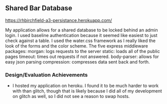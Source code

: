 
## Shared Bar Database

https://rhbirchfield-a3-persistance.herokuapp.com/

My application allows for a shared database to be locked behind an admin login. I used baseline authentication because it seemed like easiest to just check against a table.
I used the water.css framework as I really liked the look of the forms and the color scheme.
The five express middleware packages:
morgan: logs requests to the server
static: loads all of the public pages
timeout: times out requests if not answered.
body-parser: allows for easy json parsing
compression: compresses data sent back and forth.


### Design/Evaluation Achievements
- I hosted my application on heroku. I found it to be much harder to work with than glitch, though that is likely because I did all of my development on glitch as well, so I did not see a reason to swap hosts.

